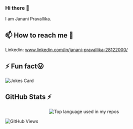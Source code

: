 ### Hi there 👋

I am Janani Pravallika.

<!--
**jananipravallika/jananipravallika** is a ✨ _special_ ✨ repository because its `README.md` (this file) appears on your GitHub profile.

Here are some ideas to get you started:

- 🔭 I’m currently working on ...
- 🌱 I’m currently learning ...
- 👯 I’m looking to collaborate on ...
- 🤔 I’m looking for help with ...
- 💬 Ask me about ...
- 📫 How to reach me: ...
- 😄 Pronouns: ...
-->
## 📫 How to reach me 🙌
 
 Linkedin: www.linkedin.com/in/janani-pravallika-28122000/


##  ⚡ Fun fact😛
![Jokes Card](https://readme-jokes.vercel.app/api)

## GitHub Stats ⚡
 <p align="center"> <img src="https://github-readme-stats.vercel.app/api/top-langs/?username=jananipravallika&layout=compact&hide_title=1&card_width=300&show_icons=true" alt="Top language used in my repos" />


![GitHub Views](https://komarev.com/ghpvc/?username=jananipravallika)
